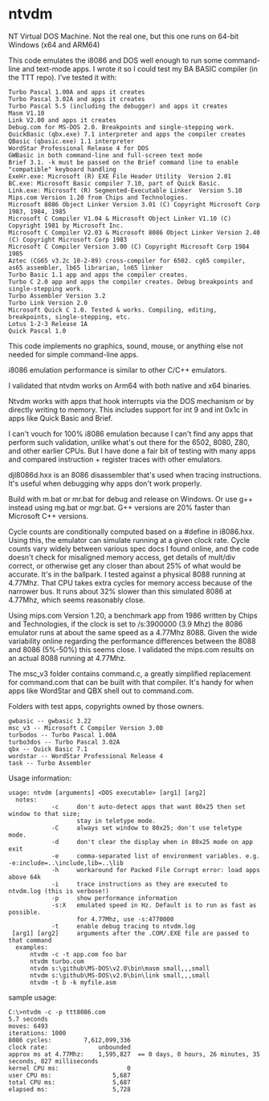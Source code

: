 # ntvdm
NT Virtual DOS Machine. Not the real one, but this one runs on 64-bit Windows (x64 and ARM64)

This code emulates the i8086 and DOS well enough to run some command-line and text-mode apps. I wrote it
so I could test my BA BASIC compiler (in the TTT repo). I've tested it with:

    Turbo Pascal 1.00A and apps it creates
    Turbo Pascal 3.02A and apps it creates
    Turbo Pascal 5.5 (including the debugger) and apps it creates
    Masm V1.10
    Link V2.00 and apps it creates
    Debug.com for MS-DOS 2.0. Breakpoints and single-stepping work.
    QuickBasic (qbx.exe) 7.1 interpreter and apps the compiler creates
    QBasic (qbasic.exe) 1.1 interpreter
    WordStar Professional Release 4 for DOS
    GWBasic in both command-line and full-screen text mode
    Brief 3.1. -k must be passed on the Brief command line to enable "compatible" keyboard handling
    ExeHr.exe: Microsoft (R) EXE File Header Utility  Version 2.01  
    BC.exe: Microsoft Basic compiler 7.10, part of Quick Basic.
    Link.exe: Microsoft (R) Segmented-Executable Linker  Version 5.10 
    Mips.com Version 1.20 from Chips and Technologies.
    Microsoft 8086 Object Linker Version 3.01 (C) Copyright Microsoft Corp 1983, 1984, 1985
    Microsoft C Compiler V1.04 & Microsoft Object Linker V1.10 (C) Copyright 1981 by Microsoft Inc.
    Microsoft C Compiler V2.03 & Microsoft 8086 Object Linker Version 2.40  (C) Copyright Microsoft Corp 1983
    Microsoft C Compiler Version 3.00 (C) Copyright Microsoft Corp 1984 1985  
    Aztec (CG65 v3.2c 10-2-89) cross-compiler for 6502. cg65 compiler, as65 assembler, lb65 librarian, ln65 linker 
    Turbo Basic 1.1 app and apps the compiler creates.
    Turbo C 2.0 app and apps the compiler creates. Debug breakpoints and single-stepping work.
    Turbo Assembler Version 3.2
    Turbo Link Version 2.0
    Microsoft Quick C 1.0. Tested & works. Compiling, editing, breakpoints, single-stepping, etc.
    Lotus 1-2-3 Release 1A
    Quick Pascal 1.0
    
This code implements no graphics, sound, mouse, or anything else not needed for simple command-line apps.

i8086 emulation performance is similar to other C/C++ emulators.

I validated that ntvdm works on Arm64 with both native and x64 binaries.

Ntvdm works with apps that hook interrupts via the DOS mechanism or by directly writing to memory. This
includes support for int 9 and int 0x1c in apps like Quick Basic and Brief.

I can't vouch for 100% i8086 emulation because I can't find any apps that perform such validation, unlike
what's out there for the 6502, 8080, Z80, and other earlier CPUs. But I have done a fair bit of testing 
with many apps and compared instruction + register traces with other emulators.

djl8086d.hxx is an 8086 disassembler that's used when tracing instructions. It's useful when debugging why
apps don't work properly.

Build with m.bat or mr.bat for debug and release on Windows. Or use g++ instead using mg.bat or mgr.bat.
G++ versions are 20% faster than Microsoft C++ versions.

Cycle counts are conditionally computed based on a #define in i8086.hxx. Using this, the emulator can
simulate running at a given clock rate. Cycle counts vary widely between various spec docs I found online,
and the code doesn't check for misaligned memory access, get details of mult/div correct, or otherwise
get any closer than about 25% of what would be accurate. It's in the ballpark. I tested against a physical
8088 running at 4.77Mhz. That CPU takes extra cycles for memory access because of the narrower bus. It runs
about 32% slower than this simulated 8086 at 4.77Mhz, which seems reasonably close.

Using mips.com Version 1.20, a benchmark app from 1986 written by Chips and Technologies, if the clock
is set to /s:3900000 (3.9 Mhz) the 8086 emulator runs at about the same speed as a 4.77Mhz 8088. Given the
wide variability online regarding the performance differences between the 8088 and 8086 (5%-50%) this 
seems close. I validated the mips.com results on an actual 8088 running at 4.77Mhz.

The msc_v3 folder contains command.c, a greatly simplified replacement for command.com that can be built
with that compiler. It's handy for when apps like WordStar and QBX shell out to command.com.

Folders with test apps, copyrights owned by those owners.

    gwbasic -- gwbasic 3.22
    msc_v3 -- Microsoft C Compiler Version 3.00
    turbodos -- Turbo Pascal 1.00A
    turbo3dos -- Turbo Pascal 3.02A
    qbx -- Quick Basic 7.1
    wordstar -- WordStar Professional Release 4
    task -- Turbo Assembler

Usage information:

    usage: ntvdm [arguments] <DOS executable> [arg1] [arg2]
      notes:
                -c     don't auto-detect apps that want 80x25 then set window to that size;
                       stay in teletype mode.
                -C     always set window to 80x25; don't use teletype mode.
                -d     don't clear the display when in 80x25 mode on app exit
                -e     comma-separated list of environment variables. e.g. -e:include=..\include,lib=..\lib
                -h     workaround for Packed File Corrupt error: load apps above 64k                
                -i     trace instructions as they are executed to ntvdm.log (this is verbose!)
                -p     show performance information
                -s:X   emulated speed in Hz. Default is to run as fast as possible.
                       for 4.77Mhz, use -s:4770000
                -t     enable debug tracing to ntvdm.log
     [arg1] [arg2]     arguments after the .COM/.EXE file are passed to that command
      examples:
          ntvdm -c -t app.com foo bar
          ntvdm turbo.com
          ntvdm s:\github\MS-DOS\v2.0\bin\masm small,,,small
          ntvdm s:\github\MS-DOS\v2.0\bin\link small,,,small
          ntvdm -t b -k myfile.asm
          
sample usage:

    C:\>ntvdm -c -p ttt8086.com
    5.7 seconds
    moves: 6493
    iterations: 1000
    8086 cycles:         7,612,099,336
    clock rate:              unbounded
    approx ms at 4.77Mhz:    1,595,827  == 0 days, 0 hours, 26 minutes, 35 seconds, 827 milliseconds
    kernel CPU ms:                   0
    user CPU ms:                 5,687
    total CPU ms:                5,687
    elapsed ms:                  5,728
